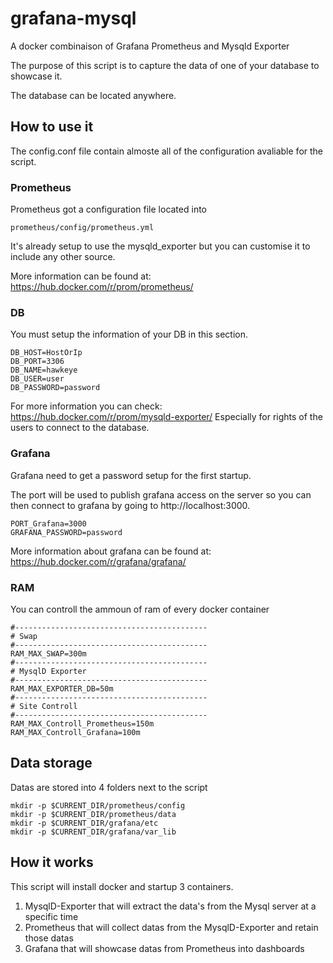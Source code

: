 # grafana-mysql
A docker combinaison of Grafana Prometheus and Mysqld Exporter

The purpose of this script is to capture the data of one of your database to showcase it.

The database can be located anywhere.

## How to use it
The config.conf file contain almoste all of the configuration avaliable for the script.

### Prometheus

Prometheus got a configuration file located into

    prometheus/config/prometheus.yml

It's already setup to use the mysqld_exporter but you can customise it to include any other source.

More information can be found at:
https://hub.docker.com/r/prom/prometheus/

### DB

You must setup the information of your DB in this section.

    DB_HOST=HostOrIp
    DB_PORT=3306
    DB_NAME=hawkeye
    DB_USER=user
    DB_PASSWORD=password

For more information you can check:
https://hub.docker.com/r/prom/mysqld-exporter/
Especially for rights of the users to connect to the database.

### Grafana

Grafana need to get a password setup for the first startup.

The port will be used to publish grafana access on the server so you can then connect to grafana by going to http://localhost:3000.


    PORT_Grafana=3000
    GRAFANA_PASSWORD=password

More information about grafana can be found at:
https://hub.docker.com/r/grafana/grafana/

### RAM
You can controll the ammoun of ram of every docker container

    #-------------------------------------------
    # Swap
    #-------------------------------------------
    RAM_MAX_SWAP=300m
    #-------------------------------------------
    # MysqlD Exporter
    #-------------------------------------------
    RAM_MAX_EXPORTER_DB=50m
    #-------------------------------------------
    # Site Controll
    #-------------------------------------------
    RAM_MAX_Controll_Prometheus=150m
    RAM_MAX_Controll_Grafana=100m

## Data storage

Datas are stored into 4 folders next to the script

    mkdir -p $CURRENT_DIR/prometheus/config
    mkdir -p $CURRENT_DIR/prometheus/data
    mkdir -p $CURRENT_DIR/grafana/etc
    mkdir -p $CURRENT_DIR/grafana/var_lib

## How it works

This script will install docker and startup 3 containers.

 1. MysqlD-Exporter that will extract the data's from the Mysql server at a specific time
 2. Prometheus that will collect datas from the MysqlD-Exporter and retain those datas
 3. Grafana that will showcase datas from Prometheus into dashboards



